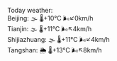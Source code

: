 Today weather:  
Beijing: 🌫  🌡️+10°C 🌬️↙0km/h  
Tianjin: 🌫  🌡️+11°C 🌬️↖4km/h  
Shijiazhuang: 🌫  🌡️+11°C 🌬️↙4km/h  
Tangshan: 🌦 🌡️+13°C 🌬️↖8km/h  
